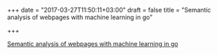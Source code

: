 +++
date = "2017-03-27T11:50:11+03:00"
draft = false
title = "Semantic analysis of webpages with machine learning in go"

+++

<p><a href="http://www.jamesbowman.me/post/semantic-analysis-of-webpages-with-machine-learning-in-go">Semantic analysis of webpages with machine learning in go</a></p>